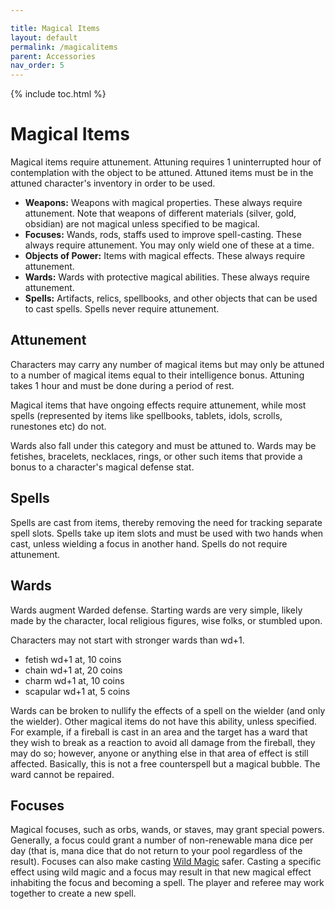```yaml
---

title: Magical Items
layout: default
permalink: /magicalitems
parent: Accessories
nav_order: 5
---
```


{% include toc.html %}


# Magical Items
Magical items require attunement. Attuning requires 1 uninterrupted hour of contemplation with the object to be attuned. Attuned items must be in the attuned character's inventory in order to be used.

- **Weapons:** Weapons with magical properties. These always require attunement. Note that weapons of different materials (silver, gold, obsidian) are not magical unless specified to be magical. 
- **Focuses:** Wands, rods, staffs used to improve spell-casting. These always require attunement. You may only wield one of these at a time. 
- **Objects of Power:** Items with magical effects. These always require attunement. 
- **Wards:** Wards with protective magical abilities. These always require attunement.
- **Spells:** Artifacts, relics, spellbooks, and other objects that can be used to cast spells. Spells never require attunement.

## Attunement

Characters may carry any number of magical items but may only be attuned to a number of magical items equal to their intelligence bonus. Attuning takes 1 hour and must be done during a period of rest. 

Magical items that have ongoing effects require attunement, while most spells (represented by items like spellbooks, tablets, idols, scrolls, runestones etc) do not. 

Wards also fall under this category and must be attuned to. Wards may be fetishes, bracelets, necklaces, rings, or other such items that provide a bonus to a character's magical defense stat. 

## Spells
Spells are cast from items, thereby removing the need for tracking separate spell slots. Spells take up item slots and must be used with two hands when cast, unless wielding a focus in another hand. Spells do not require attunement.

## Wards
Wards augment Warded defense. Starting wards are very simple, likely made by the character, local religious figures, wise folks, or stumbled upon. 

Characters may not start with stronger wards than wd+1.

- fetish wd+1 at, 10 coins
- chain wd+1 at, 20 coins
- charm wd+1 at, 10 coins
- scapular wd+1 at, 5 coins

Wards can be broken to nullify the effects of a spell on the wielder (and only the wielder). Other magical items do not have this ability, unless specified. For example, if a fireball is cast in an area and the target has a ward that they wish to break as a reaction to avoid all damage from the fireball, they may do so; however, anyone or anything else in that area of effect is still affected. Basically, this is not a free counterspell but a magical bubble. The ward cannot be repaired. 


## Focuses

Magical focuses, such as orbs, wands, or staves, may grant special powers. Generally, a focus could grant a number of non-renewable mana dice per day (that is, mana dice that do not return to your pool regardless of the result). Focuses can also make casting [Wild Magic](spellcasting.md#Wild%20Magic) safer. Casting a specific effect using wild magic and a focus may result in that new magical effect inhabiting the focus and becoming a spell. The player and referee may work together to create a new spell. 